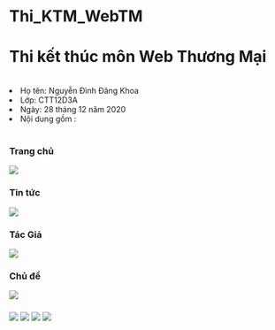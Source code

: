 # Thi_KTM_WebTM
<h1>Thi kết thúc môn Web Thương Mại</h1>
</br>
<li>Họ tên: Nguyễn Đình Đăng Khoa </li>
<li>Lớp: CTT12D3A</li>
<li>Ngày: 28 tháng 12 năm 2020</li>
<li>Nội dung gồm :</li>
</br>
<h3>Trang chủ</h3>
<img src="https://user-images.githubusercontent.com/55485560/103188519-4e257180-48fb-11eb-8ebc-0b63a3b41cb0.png">
</br>
<h3>Tin tức</h3>
<img src="https://user-images.githubusercontent.com/55485560/103188660-f0455980-48fb-11eb-9fc6-6750c4d60752.png">
</br>
<h3>Tác Giả</h3>
<img src="https://user-images.githubusercontent.com/55485560/103189281-84b0bb80-48fe-11eb-98ee-ba0f1650abb1.png">
</br>
<h3>Chủ đề</h3>
<img src="https://user-images.githubusercontent.com/55485560/103189328-c5103980-48fe-11eb-98f0-c3b67edd1d8f.png">
</br>
<h3>
<img src="https://user-images.githubusercontent.com/55485560/103189403-099bd500-48ff-11eb-9c30-545b23d89666.png">
<img src="https://user-images.githubusercontent.com/55485560/103189436-30f2a200-48ff-11eb-9909-ba8cba2bb905.png">
<img src="https://user-images.githubusercontent.com/55485560/103189449-42d44500-48ff-11eb-9bae-ac1c3b5c2cf4.png">
<img src="https://user-images.githubusercontent.com/55485560/103189492-74e5a700-48ff-11eb-94a5-fc1184c8d79d.png">
